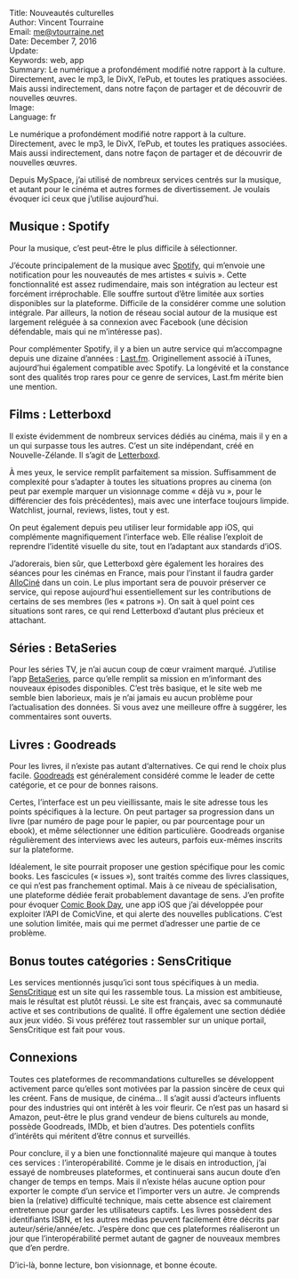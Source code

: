 Title:     Nouveautés culturelles  
Author:    Vincent Tourraine  
Email:     me@vtourraine.net  
Date:      December 7, 2016  
Update:    
Keywords:  web, app  
Summary:   Le numérique a profondément modifié notre rapport à la culture. Directement, avec le mp3, le DivX, l’ePub, et toutes les pratiques associées. Mais aussi indirectement, dans notre façon de partager et de découvrir de nouvelles œuvres.  
Image:     
Language:  fr  


Le numérique a profondément modifié notre rapport à la culture. Directement, avec le mp3, le DivX, l’ePub, et toutes les pratiques associées. Mais aussi indirectement, dans notre façon de partager et de découvrir de nouvelles œuvres.

Depuis MySpace, j’ai utilisé de nombreux services centrés sur la musique, et autant pour le cinéma et autres formes de divertissement. Je voulais évoquer ici ceux que j’utilise aujourd’hui.


## Musique : Spotify

Pour la musique, c’est peut-être le plus difficile à sélectionner. 

J’écoute principalement de la musique avec [Spotify](https://www.spotify.com), qui m’envoie une notification pour les nouveautés de mes artistes « suivis ». Cette fonctionnalité est assez rudimendaire, mais son intégration au lecteur est forcément irréprochable. Elle souffre surtout d’être limitée aux sorties disponibles sur la plateforme. Difficile de la considérer comme une solution intégrale. Par ailleurs, la notion de réseau social autour de la musique est largement reléguée à sa connexion avec Facebook (une décision défendable, mais qui ne m’intéresse pas).

Pour complémenter Spotify, il y a bien un autre service qui m’accompagne depuis une dizaine d’années : [Last.fm](http://www.last.fm). Originellement associé à iTunes, aujourd’hui également compatible avec Spotify. La longévité et la constance sont des qualités trop rares pour ce genre de services, Last.fm mérite bien une mention. 


## Films : Letterboxd

Il existe évidemment de nombreux services dédiés au cinéma, mais il y en a un qui surpasse tous les autres. C’est un site indépendant, créé en Nouvelle-Zélande. Il s’agit de [Letterboxd](http://letterboxd.com). 

À mes yeux, le service remplit parfaitement sa mission. Suffisamment de complexité pour s’adapter à toutes les situations propres au cinema (on peut par exemple marquer un visionnage comme « déjà vu », pour le différencier des fois précédentes), mais avec une interface toujours limpide. Watchlist, journal, reviews, listes, tout y est.

On peut également depuis peu utiliser leur formidable app iOS, qui complémente magnifiquement l’interface web. Elle réalise l’exploit de reprendre l’identité visuelle du site, tout en l’adaptant aux standards d’iOS.

J’adorerais, bien sûr, que Letterboxd gère également les horaires des séances pour les cinémas en France, mais pour l’instant il faudra garder [AlloCiné](http://www.allocine.fr) dans un coin. Le plus important sera de pouvoir préserver ce service, qui repose aujourd’hui essentiellement sur les contributions de certains de ses membres (les « patrons »). On sait à quel point ces situations sont rares, ce qui rend Letterboxd d’autant plus précieux et attachant.


## Séries : BetaSeries

Pour les séries TV, je n’ai aucun coup de cœur vraiment marqué. J’utilise l’app [BetaSeries](https://www.betaseries.com), parce qu’elle remplit sa mission en m’informant des nouveaux épisodes disponibles. C’est très basique, et le site web me semble bien laborieux, mais je n’ai jamais eu aucun problème pour l’actualisation des données. Si vous avez une meilleure offre à suggérer, les commentaires sont ouverts.


## Livres : Goodreads

Pour les livres, il n’existe pas autant d’alternatives. Ce qui rend le choix plus facile. [Goodreads](https://www.goodreads.com) est généralement considéré comme le leader de cette catégorie, et ce pour de bonnes raisons.

Certes, l’interface est un peu vieillissante, mais le site adresse tous les points spécifiques à la lecture. On peut partager sa progression dans un livre (par numéro de page pour le papier, ou par pourcentage pour un ebook), et même sélectionner une édition particulière. Goodreads organise régulièrement des interviews avec les auteurs, parfois eux-mêmes inscrits sur la plateforme.

Idéalement, le site pourrait proposer une gestion spécifique pour les comic books. Les fascicules (« issues »), sont traités comme des livres classiques, ce qui n’est pas franchement optimal. Mais à ce niveau de spécialisation, une plateforme dédiée ferait probablement davantage de sens. J’en profite pour évoquer [Comic Book Day](http://www.studioamanga.com/comicbookday/), une app iOS que j’ai développée pour exploiter l’API de ComicVine, et qui alerte des nouvelles publications. C’est une solution limitée, mais qui me permet d’adresser une partie de ce problème.


## Bonus toutes catégories : SensCritique

Les services mentionnés jusqu’ici sont tous spécifiques à un media. [SensCritique](http://www.senscritique.com) est un site qui les rassemble tous. La mission est ambitieuse, mais le résultat est plutôt réussi. Le site est français, avec sa communauté active et ses contributions de qualité. Il offre également une section dédiée aux jeux vidéo. Si vous préférez tout rassembler sur un unique portail, SensCritique est fait pour vous.


## Connexions

Toutes ces plateformes de recommandations culturelles se développent activement parce qu’elles sont motivées par la passion sincère de ceux qui les créent. Fans de musique, de cinéma... Il s’agit aussi d’acteurs influents pour des industries qui ont intérêt à les voir fleurir. Ce n’est pas un hasard si Amazon, peut-être le plus grand vendeur de biens culturels au monde, possède Goodreads, IMDb, et bien d’autres. Des potentiels conflits d’intérêts qui méritent d’être connus et surveillés.

Pour conclure, il y a bien une fonctionnalité majeure qui manque à toutes ces services : l’interopérabilité. Comme je le disais en introduction, j’ai essayé de nombreuses plateformes, et continuerai sans aucun doute d’en changer de temps en temps. Mais il n’existe hélas aucune option pour exporter le compte d’un service et l’importer vers un autre. Je comprends bien la (relative) difficulté technique, mais cette absence est clairement entretenue pour garder les utilisateurs captifs. Les livres possèdent des identifiants ISBN, et les autres médias peuvent facilement être décrits par auteur/série/année/etc. J’espère donc que ces plateformes réaliseront un jour que l’interopérabilité permet autant de gagner de nouveaux membres que d’en perdre.

D’ici-là, bonne lecture, bon visionnage, et bonne écoute.
